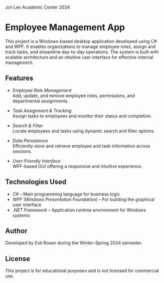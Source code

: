 Jct-Lev Academic Center 2024
# Employee Management App

This project is a Windows-based desktop application developed using C# and WPF. It enables organizations to manage employee roles, assign and track tasks, and streamline day-to-day operations. The system is built with scalable architecture and an intuitive user interface for effective internal management.

## Features

- *Employee Role Management*  
  Add, update, and remove employee roles, permissions, and departmental assignments.

- *Task Assignment & Tracking*  
  Assign tasks to employees and monitor their status and completion.

- *Search & Filter*  
  Locate employees and tasks using dynamic search and filter options.

- *Data Persistence*  
  Efficiently store and retrieve employee and task information across sessions.

- *User-Friendly Interface*  
  WPF-based GUI offering a responsive and intuitive experience.

## Technologies Used

- *C#* – Main programming language for business logic  
- *WPF (Windows Presentation Foundation)* – For building the graphical user interface  
- *.NET Framework* – Application runtime environment for Windows systems

## Author

Developed by Esti Rosen during the Winter–Spring 2024 semester.

## License

This project is for educational purposes and is not licensed for commercial use.
